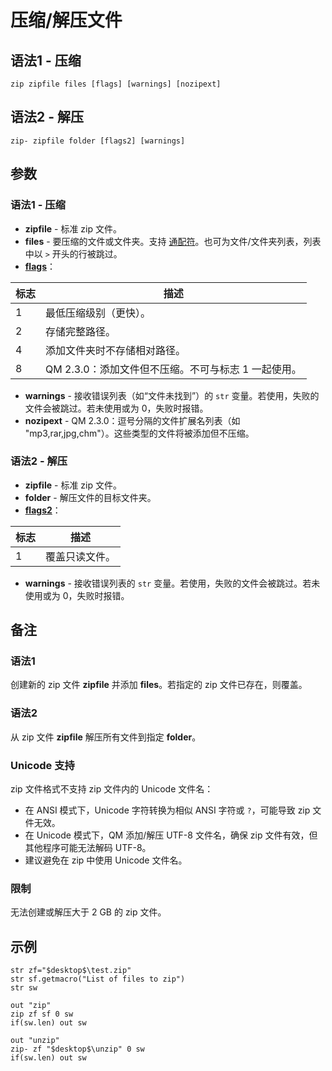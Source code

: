 # 压缩/解压文件

## 语法1 - 压缩

```qm
zip zipfile files [flags] [warnings] [nozipext]
```

## 语法2 - 解压

```qm
zip- zipfile folder [flags2] [warnings]
```

## 参数

### 语法1 - 压缩

- **zipfile** - 标准 zip 文件。
- **files** - 要压缩的文件或文件夹。支持 [通配符](../Other/IDP_WILDCARD.md)。也可为文件/文件夹列表，列表中以 `>` 开头的行被跳过。
- [**flags**](../Other/IDP_FLAGS.md)：

| 标志 | 描述 |
|------|------|
| 1 | 最低压缩级别（更快）。 |
| 2 | 存储完整路径。 |
| 4 | 添加文件夹时不存储相对路径。 |
| 8 | QM 2.3.0：添加文件但不压缩。不可与标志 1 一起使用。 |

- **warnings** - 接收错误列表（如“文件未找到”）的 `str` 变量。若使用，失败的文件会被跳过。若未使用或为 0，失败时报错。
- **nozipext** - QM 2.3.0：逗号分隔的文件扩展名列表（如 "mp3,rar,jpg,chm"）。这些类型的文件将被添加但不压缩。

### 语法2 - 解压

- **zipfile** - 标准 zip 文件。
- **folder** - 解压文件的目标文件夹。
- [**flags2**](../Other/IDP_FLAGS.md)：

| 标志 | 描述 |
|------|------|
| 1 | 覆盖只读文件。 |

- **warnings** - 接收错误列表的 `str` 变量。若使用，失败的文件会被跳过。若未使用或为 0，失败时报错。

## 备注

### 语法1

创建新的 zip 文件 **zipfile** 并添加 **files**。若指定的 zip 文件已存在，则覆盖。

### 语法2

从 zip 文件 **zipfile** 解压所有文件到指定 **folder**。

### Unicode 支持

zip 文件格式不支持 zip 文件内的 Unicode 文件名：
- 在 ANSI 模式下，Unicode 字符转换为相似 ANSI 字符或 `?`，可能导致 zip 文件无效。
- 在 Unicode 模式下，QM 添加/解压 UTF-8 文件名，确保 zip 文件有效，但其他程序可能无法解码 UTF-8。
- 建议避免在 zip 中使用 Unicode 文件名。

### 限制

无法创建或解压大于 2 GB 的 zip 文件。

## 示例

```qm
str zf="$desktop$\test.zip"
str sf.getmacro("List of files to zip")
str sw

out "zip"
zip zf sf 0 sw
if(sw.len) out sw

out "unzip"
zip- zf "$desktop$\unzip" 0 sw
if(sw.len) out sw
```